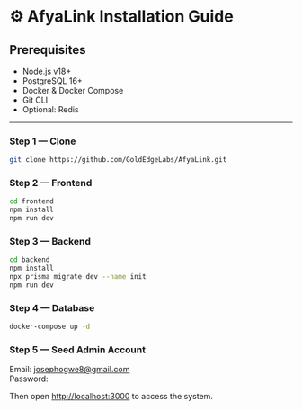 # ⚙️ AfyaLink Installation Guide

## Prerequisites
- Node.js v18+  
- PostgreSQL 16+  
- Docker & Docker Compose  
- Git CLI  
- Optional: Redis

---

### Step 1 — Clone
```bash
git clone https://github.com/GoldEdgeLabs/AfyaLink.git
```

### Step 2 — Frontend
```bash
cd frontend
npm install
npm run dev
```

### Step 3 — Backend
```bash
cd backend
npm install
npx prisma migrate dev --name init
npm run dev
```

### Step 4 — Database
```bash
docker-compose up -d
```

### Step 5 — Seed Admin Account
Email: josephogwe8@gmail.com  
Password: <your-admin-password>

Then open [http://localhost:3000](http://localhost:3000) to access the system.
